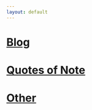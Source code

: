 ```yaml
---
layout: default
---
```


# [Blog](/blog/indexblog.md)

# [Quotes of Note](./quotes.md)

# [Other](./another-page.html)


